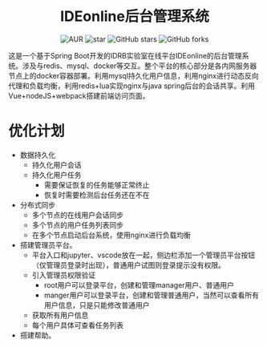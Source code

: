 <h1 style="text-align: center">IDEonline后台管理系统</h1>
<div style="text-align: center">

![AUR](https://img.shields.io/badge/license-Apache%20License%202.0-blue.svg)
![star](https://gitee.com/GCSZHN/IDRBonline/badge/star.svg?theme=white)
![GitHub stars](https://img.shields.io/github/stars/GCS-ZHN/IDRBonline.svg?style=social&label=Stars)
![GitHub forks](https://img.shields.io/github/forks/GCS-ZHN/IDRBonline.svg?style=social&label=Fork)

</div>
这是一个基于Spring Boot开发的IDRB实验室在线平台IDEonline的后台管理系统。涉及与redis、mysql、docker等交互。整个平台的核心部分是各内网服务器节点上的docker容器部署。利用mysql持久化用户信息，利用nginx进行动态反向代理和负载均衡，利用redis+lua实现nginx与java spring后台的会话共享。利用Vue+nodeJS+webpack搭建前端访问页面。

# 优化计划
- 数据持久化
  - 持久化用户会话
  - 持久化用户任务
    - 需要保证恢复的任务能够正常终止
    - 恢复时需要检测后台任务还在不在
- 分布式同步
  - 多个节点的在线用户会话同步
  - 多个节点的用户任务列表同步
  - 在多个节点启动后台系统，使用nginx进行负载均衡
- 搭建管理员平台。
  - 平台入口和jupyter、vscode放在一起，侧边栏添加一个管理员平台按钮（仅管理员登录时出现），普通用户试图则登录提示没有权限。
  - 引入管理员权限验证
    - root用户可以登录平台，创建和管理manager用户、普通用户
    - manger用户可以登录平台，创建和管理普通用户，当然可以查看所有用户信息，只是只能修改普通用户
  - 获取所有用户信息
  - 每个用户具体可查看任务列表
- 搭建帮助。

